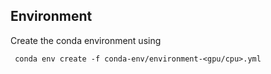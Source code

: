## Environment
Create the conda environment using
  ```
   conda env create -f conda-env/environment-<gpu/cpu>.yml
   ```
